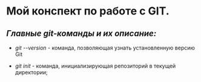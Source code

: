  # **Мой конспект по работе с GIT.**

## *Главные git-команды и их описание:*

* *git --version* - команда, позволяющая узнать установленную версию Git

* *git init* - команда, инициализирующая репозиторий в текущей директории;